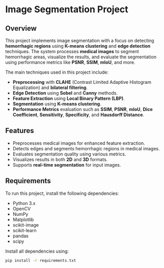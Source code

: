 
# Image Segmentation Project

## Overview

This project implements image segmentation with a focus on detecting **hemorrhagic regions** using **K-means clustering** and **edge detection** techniques. The system processes **medical images** to segment hemorrhagic areas, visualize the results, and evaluate the segmentation using performance metrics like **PSNR**, **SSIM**, **mIoU**, and more.

The main techniques used in this project include:

* **Preprocessing** with **CLAHE** (Contrast Limited Adaptive Histogram Equalization) and **bilateral filtering**.
* **Edge Detection** using **Sobel** and **Canny** methods.
* **Feature Extraction** using **Local Binary Pattern (LBP)**.
* **Segmentation** using **K-means clustering**.
* **Performance Metrics** evaluation such as **SSIM**, **PSNR**, **mIoU**, **Dice Coefficient**, **Sensitivity**, **Specificity**, and **Hausdorff Distance**.

## Features

* Preprocesses medical images for enhanced feature extraction.
* Detects edges and segments hemorrhagic regions in medical images.
* Evaluates segmentation quality using various metrics.
* Visualizes results in both **2D** and **3D** formats.
* Supports **real-time segmentation** for input images.

## Requirements

To run this project, install the following dependencies:

* Python 3.x
* OpenCV
* NumPy
* Matplotlib
* scikit-image
* scikit-learn
* pandas
* scipy

Install all dependencies using:

```bash
pip install -r requirements.txt
```
